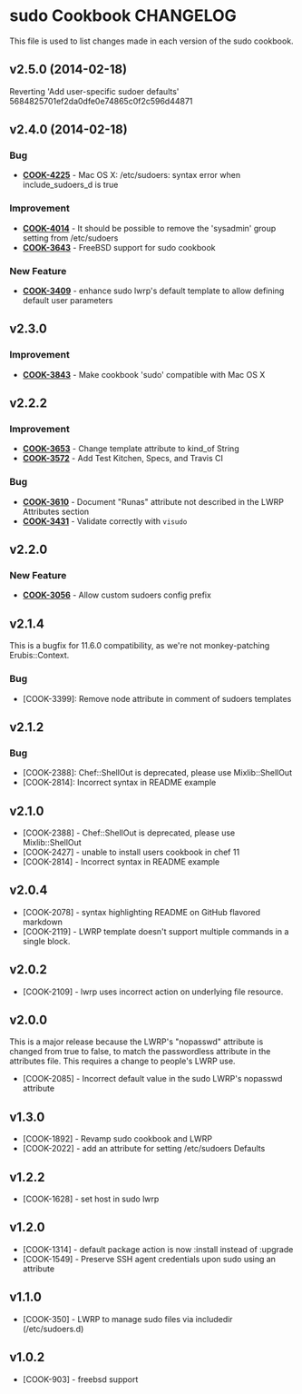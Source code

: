 sudo Cookbook CHANGELOG
=======================
This file is used to list changes made in each version of the sudo cookbook.


v2.5.0 (2014-02-18)
-------------------
Reverting 'Add user-specific sudoer defaults' 5684825701ef2da0dfe0e74865c0f2c596d44871


v2.4.0 (2014-02-18)
-------------------
### Bug
- **[COOK-4225](https://tickets.opscode.com/browse/COOK-4225)** - Mac OS X: /etc/sudoers: syntax error when include_sudoers_d is true

### Improvement
- **[COOK-4014](https://tickets.opscode.com/browse/COOK-4014)** - It should be possible to remove the 'sysadmin' group setting from /etc/sudoers
- **[COOK-3643](https://tickets.opscode.com/browse/COOK-3643)** - FreeBSD support for sudo cookbook

### New Feature
- **[COOK-3409](https://tickets.opscode.com/browse/COOK-3409)** - enhance sudo lwrp's default template to allow defining default user parameters


v2.3.0
------
### Improvement
- **[COOK-3843](https://tickets.opscode.com/browse/COOK-3843)** - Make cookbook 'sudo' compatible with Mac OS X


v2.2.2
------
### Improvement
- **[COOK-3653](https://tickets.opscode.com/browse/COOK-3653)** - Change template attribute to kind_of String
- **[COOK-3572](https://tickets.opscode.com/browse/COOK-3572)** - Add Test Kitchen, Specs, and Travis CI

### Bug
- **[COOK-3610](https://tickets.opscode.com/browse/COOK-3610)** - Document "Runas" attribute not described in the LWRP Attributes section
- **[COOK-3431](https://tickets.opscode.com/browse/COOK-3431)** - Validate correctly with `visudo`


v2.2.0
------
### New Feature
- **[COOK-3056](https://tickets.opscode.com/browse/COOK-3056)** - Allow custom sudoers config prefix

v2.1.4
------
This is a bugfix for 11.6.0 compatibility, as we're not monkey-patching Erubis::Context.

### Bug
- [COOK-3399]: Remove node attribute in comment of sudoers templates

v2.1.2
------
### Bug
- [COOK-2388]: Chef::ShellOut is deprecated, please use Mixlib::ShellOut
- [COOK-2814]: Incorrect syntax in README example

v2.1.0
------
* [COOK-2388] - Chef::ShellOut is deprecated, please use Mixlib::ShellOut
* [COOK-2427] - unable to install users cookbook in chef 11
* [COOK-2814] - Incorrect syntax in README example

v2.0.4
------
* [COOK-2078] - syntax highlighting README on GitHub flavored markdown
* [COOK-2119] - LWRP template doesn't support multiple commands in a single block.

v2.0.2
------
* [COOK-2109] - lwrp uses incorrect action on underlying file resource.

v2.0.0
------
This is a major release because the LWRP's "nopasswd" attribute is changed from true to false, to match the passwordless attribute in the attributes file. This requires a change to people's LWRP use.

* [COOK-2085] - Incorrect default value in the sudo LWRP's nopasswd attribute

v1.3.0
------
* [COOK-1892] - Revamp sudo cookbook and LWRP
* [COOK-2022] - add an attribute for setting /etc/sudoers Defaults

v1.2.2
------
* [COOK-1628] - set host in sudo lwrp

v1.2.0
------
* [COOK-1314] - default package action is now :install instead of :upgrade
* [COOK-1549] - Preserve SSH agent credentials upon sudo using an attribute

v1.1.0
------
* [COOK-350] - LWRP to manage sudo files via includedir (/etc/sudoers.d)

v1.0.2
------
* [COOK-903] - freebsd support
